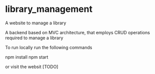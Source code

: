 # library_management
A website to manage a library

A backend based on MVC architecture, that employs CRUD operations required to manage a library

To run locally 
run the following commands

npm install
npm start

or visit the websit
[TODO]
